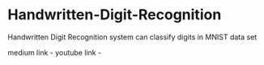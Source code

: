 # Handwritten-Digit-Recognition
Handwritten Digit Recognition system can classify digits in MNIST data set

medium link - 
youtube link - 

